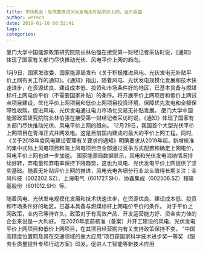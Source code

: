 ```yaml
---
title: 市场机会｜发改委推进风光发电无补贴平价上网，龙头受益
author: wetech
date: 2019-01-10 08:52:41
tags: 
categories: 
---
```

厦门大学中国能源政策研究院院长林伯强在接受第一财经记者采访时说，《通知》体现了国家有关部门尽快推动光伏、风电平价上网的趋向。
<!-- more -->
1月9日，国家发改委、国家能源局发布《关于积极推进风电、光伏发电无补贴平价上网有关工作的通知》。《通知》指出，随着风电、光伏发电规模化发展和技术快速进步，在资源优良、建设成本低、投资和市场条件好的地区，已基本具备与燃煤标杆上网电价平价（不需要国家补贴）的条件。将开展平价上网项目和低价上网试点项目建设，优化平价上网项目和低价上网项目投资环境，保障优先发电和全额保障性收购，促进风电、光伏发电通过电力市场化交易无补贴发展。
厦门大学中国能源政策研究院院长林伯强在接受第一财经记者采访时说，《通知》体现了国家有关部门尽快推动光伏、风电平价上网的趋向。
12月29日，我国首个大型光伏平价上网项目在青海正式并网发电。这是目前国内建成的最大的平价上网工程。同时,《关于2018年度风电建设管理有关要求的通知》明确要求从2019年起，新增核准的集中式陆上风电项目和海上风电项目应全部通过竞争方式配置和确定上网电价，风电平价上网也进一步加速。
国家能源局数据显示，风电和光伏发电消纳情况持续好转，弃电量和弃电率保持下降趋势，这也为风电、光伏发电平价上网提供了坚实基础。随着无补贴评价上网的推进，风电光电各细分行业龙头值得长期关注：金风科技（002202.SZ）、上海电气（601727.SH）、协鑫集成（002506.SZ）和隆基股份（601012.SH）等。
 
 
随着风电、光伏发电规模化发展和技术快速进步，在资源优良、建设成本低、投资和市场条件好的地区，已基本具备与燃煤标杆上网电价平价的条件。
对于平价上网政策，业内已等待许久。政策对于有高效产品、开发运营能力好、资金实力佳的企业来说是一大利好。
在2020年底前核准（备案）并开工建设的风电、光伏发电平价上网项目和低价上网项目，在其项目经营期内有关支持政策保持不变。
“中国高精度位置网及其在交通领域的重大应用”项目获国家科学技术进步奖一等奖
《服务业质量提升专项行动方案》印发，促进人工智能等新技术应用

